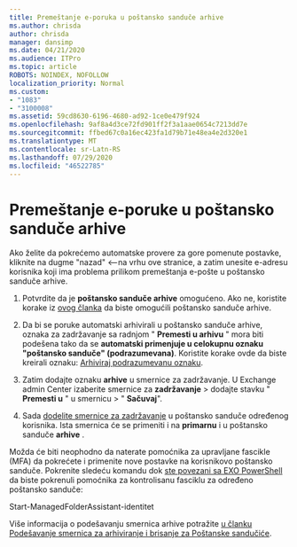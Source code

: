 ```yaml
---
title: Premeštanje e-poruka u poštansko sanduče arhive
ms.author: chrisda
author: chrisda
manager: dansimp
ms.date: 04/21/2020
ms.audience: ITPro
ms.topic: article
ROBOTS: NOINDEX, NOFOLLOW
localization_priority: Normal
ms.custom:
- "1083"
- "3100008"
ms.assetid: 59cd8630-6196-4680-ad92-1ce0e479f924
ms.openlocfilehash: 9af8a4d3ce72fd901ff2f3a1aae0654c7213dd7e
ms.sourcegitcommit: ffbed67c0a16ec423fa1d79b71e48ea4e2d320e1
ms.translationtype: MT
ms.contentlocale: sr-Latn-RS
ms.lasthandoff: 07/29/2020
ms.locfileid: "46522785"
---
```

# <a name="move-email-to-the-archive-mailbox"></a>Premeštanje e-poruke u poštansko sanduče arhive

Ako želite da pokrećemo automatske provere za gore pomenute postavke, kliknite na dugme "nazad" <--na vrhu ove stranice, a zatim unesite e-adresu korisnika koji ima problema prilikom premeštanja e-pošte u poštansko sanduče arhive.

1. Potvrdite da je **poštansko sanduče arhive** omogućeno. Ako ne, koristite korake iz [ovog članka](https://docs.microsoft.com/microsoft-365/compliance/enable-archive-mailboxes) da biste omogućili poštansko sanduče arhive.

2. Da bi se poruke automatski arhivirali u poštansko sanduče arhive, oznaka za zadržavanje sa radnjom " **Premesti u arhivu** " mora biti podešena tako da se **automatski primenjuje u celokupnu oznaku "poštansko sanduče" (podrazumevana)**. Koristite korake ovde da biste kreirali oznaku: [Arhiviraj podrazumevanu oznaku](https://docs.microsoft.com/microsoft-365/compliance/set-up-an-archive-and-deletion-policy-for-mailboxes#create-a-custom-archive-default-policy-tag).

3. Zatim dodajte oznaku **arhive** u smernice za zadržavanje. U Exchange admin Center izaberite smernice za **zadržavanje** > dodajte stavku " **Premesti u** " u smernicu > " **Sačuvaj**".

4. Sada [dodelite smernice za zadržavanje](https://docs.microsoft.com/exchange/security-and-compliance/messaging-records-management/apply-retention-policy) u poštansko sanduče određenog korisnika. Ista smernica će se primeniti i na **primarnu** i u poštansko sanduče **arhive** .

Možda će biti neophodno da naterate pomoćnika za upravljane fascikle (MFA) da pokrećete i primenite nove postavke na korisnikovo poštansko sanduče. Pokrenite sledeću komandu dok [ste povezani sa EXO PowerShell](https://docs.microsoft.com/powershell/exchange/exchange-online/connect-to-exchange-online-powershell/connect-to-exchange-online-powershell?view=exchange-ps) da biste pokrenuli pomoćnika za kontrolisanu fasciklu za određeno poštansko sanduče:
  
Start-ManagedFolderAssistant-identitet<name of the mailbox>

Više informacija o podešavanju smernica arhive potražite [u članku Podešavanje smernica za arhiviranje i brisanje za Poštanske sandučiće](https://docs.microsoft.com/microsoft-365/compliance/set-up-an-archive-and-deletion-policy-for-mailboxes#step-1-enable-archive-mailboxes-for-users).
  